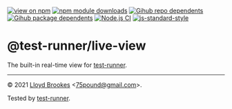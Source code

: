 [![view on npm](https://badgen.net/npm/v/@test-runner/live-view)](https://www.npmjs.org/package/@test-runner/live-view)
[![npm module downloads](https://badgen.net/npm/dt/@test-runner/live-view)](https://www.npmjs.org/package/@test-runner/live-view)
[![Gihub repo dependents](https://badgen.net/github/dependents-repo/test-runner-js/live-view)](https://github.com/test-runner-js/live-view/network/dependents?dependent_type=REPOSITORY)
[![Gihub package dependents](https://badgen.net/github/dependents-pkg/test-runner-js/live-view)](https://github.com/test-runner-js/live-view/network/dependents?dependent_type=PACKAGE)
[![Node.js CI](https://github.com/test-runner-js/live-view/actions/workflows/node.js.yml/badge.svg)](https://github.com/test-runner-js/live-view/actions/workflows/node.js.yml)
[![js-standard-style](https://img.shields.io/badge/code%20style-standard-brightgreen.svg)](https://github.com/feross/standard)

# @test-runner/live-view

The built-in real-time view for [test-runner](https://github.com/test-runner-js/test-runner).

* * *

&copy; 2021 [Lloyd Brookes](https://github.com/75lb) \<75pound@gmail.com\>.

Tested by [test-runner](https://github.com/test-runner-js/test-runner).
